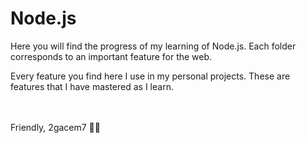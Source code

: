 # Node.js
Here you will find the progress of my learning of Node.js. Each folder corresponds to an important feature for the web. <br>

Every feature you find here I use in my personal projects.  These are features that I have mastered as I learn.



<br> <br> Friendly, 2gacem7 👨‍💻 <br>


